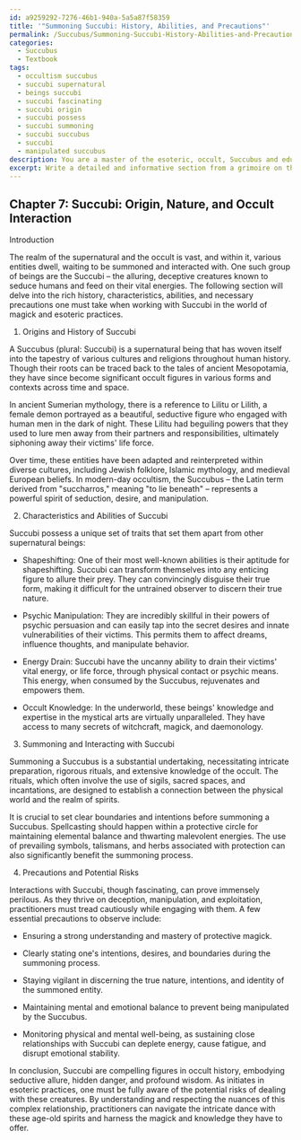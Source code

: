 ```yaml
---
id: a9259292-7276-46b1-940a-5a5a87f58359
title: '"Summoning Succubi: History, Abilities, and Precautions"'
permalink: /Succubus/Summoning-Succubi-History-Abilities-and-Precautions/
categories:
  - Succubus
  - Textbook
tags:
  - occultism succubus
  - succubi supernatural
  - beings succubi
  - succubi fascinating
  - succubi origin
  - succubi possess
  - succubi summoning
  - succubi succubus
  - succubi
  - manipulated succubus
description: You are a master of the esoteric, occult, Succubus and education, you have written many textbooks on the subject in ways that provide students with rich and deep understanding of the subject. You are being asked to write textbook-like sections on a topic and you do it with full context, explainability, and reliability in accuracy to the true facts of the topic at hand, in a textbook style that a student would easily be able to learn from, in a rich, engaging, and contextual way. Always include relevant context (such as formulas and history), related concepts, and in a way that someone can gain deep insights from.
excerpt: Write a detailed and informative section from a grimoire on the topic of Succubi, exploring their origins, characteristics, abilities, and their role in the realm of the occult. Discuss the precautions and rituals necessary for interacting with them, and the potential risks associated with summoning or making deals with these supernatural beings. Provide guidance for initiates seeking to deepen their understanding and knowledge of the Succubus and their place in the world of esoteric practices and magick.
---
```

## Chapter 7: Succubi: Origin, Nature, and Occult Interaction 

Introduction

The realm of the supernatural and the occult is vast, and within it, various entities dwell, waiting to be summoned and interacted with. One such group of beings are the Succubi – the alluring, deceptive creatures known to seduce humans and feed on their vital energies. The following section will delve into the rich history, characteristics, abilities, and necessary precautions one must take when working with Succubi in the world of magick and esoteric practices.

1. Origins and History of Succubi

A Succubus (plural: Succubi) is a supernatural being that has woven itself into the tapestry of various cultures and religions throughout human history. Though their roots can be traced back to the tales of ancient Mesopotamia, they have since become significant occult figures in various forms and contexts across time and space.

In ancient Sumerian mythology, there is a reference to Lilitu or Lilith, a female demon portrayed as a beautiful, seductive figure who engaged with human men in the dark of night. These Lilitu had beguiling powers that they used to lure men away from their partners and responsibilities, ultimately siphoning away their victims' life force.

Over time, these entities have been adapted and reinterpreted within diverse cultures, including Jewish folklore, Islamic mythology, and medieval European beliefs. In modern-day occultism, the Succubus – the Latin term derived from "succharros," meaning "to lie beneath" – represents a powerful spirit of seduction, desire, and manipulation.

2. Characteristics and Abilities of Succubi

Succubi possess a unique set of traits that set them apart from other supernatural beings:

- Shapeshifting: One of their most well-known abilities is their aptitude for shapeshifting. Succubi can transform themselves into any enticing figure to allure their prey. They can convincingly disguise their true form, making it difficult for the untrained observer to discern their true nature.

- Psychic Manipulation: They are incredibly skillful in their powers of psychic persuasion and can easily tap into the secret desires and innate vulnerabilities of their victims. This permits them to affect dreams, influence thoughts, and manipulate behavior.

- Energy Drain: Succubi have the uncanny ability to drain their victims' vital energy, or life force, through physical contact or psychic means. This energy, when consumed by the Succubus, rejuvenates and empowers them.

- Occult Knowledge: In the underworld, these beings' knowledge and expertise in the mystical arts are virtually unparalleled. They have access to many secrets of witchcraft, magick, and daemonology.

3. Summoning and Interacting with Succubi

Summoning a Succubus is a substantial undertaking, necessitating intricate preparation, rigorous rituals, and extensive knowledge of the occult. The rituals, which often involve the use of sigils, sacred spaces, and incantations, are designed to establish a connection between the physical world and the realm of spirits.

It is crucial to set clear boundaries and intentions before summoning a Succubus. Spellcasting should happen within a protective circle for maintaining elemental balance and thwarting malevolent energies. The use of prevailing symbols, talismans, and herbs associated with protection can also significantly benefit the summoning process.

4. Precautions and Potential Risks

Interactions with Succubi, though fascinating, can prove immensely perilous. As they thrive on deception, manipulation, and exploitation, practitioners must tread cautiously while engaging with them. A few essential precautions to observe include:

- Ensuring a strong understanding and mastery of protective magick.

- Clearly stating one's intentions, desires, and boundaries during the summoning process.

- Staying vigilant in discerning the true nature, intentions, and identity of the summoned entity.

- Maintaining mental and emotional balance to prevent being manipulated by the Succubus.

- Monitoring physical and mental well-being, as sustaining close relationships with Succubi can deplete energy, cause fatigue, and disrupt emotional stability.

In conclusion, Succubi are compelling figures in occult history, embodying seductive allure, hidden danger, and profound wisdom. As initiates in esoteric practices, one must be fully aware of the potential risks of dealing with these creatures. By understanding and respecting the nuances of this complex relationship, practitioners can navigate the intricate dance with these age-old spirits and harness the magick and knowledge they have to offer.
